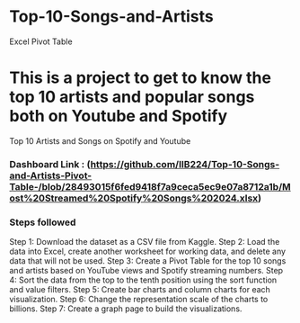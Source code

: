 # Top-10-Songs-and-Artists
Excel Pivot Table
# This is a project to get to know the top 10 artists and popular songs both on Youtube and Spotify 

Top 10 Artists and Songs on Spotify and Youtube

### Dashboard Link : (https://github.com/IIB224/Top-10-Songs-and-Artists-Pivot-Table-/blob/28493015f6fed9418f7a9ceca5ec9e07a8712a1b/Most%20Streamed%20Spotify%20Songs%202024.xlsx)

### Steps followed 
Step 1: Download the dataset as a CSV file from Kaggle.
Step 2: Load the data into Excel, create another worksheet for working data, and delete any data that will not be used.
Step 3: Create a Pivot Table for the top 10 songs and artists based on YouTube views and Spotify streaming numbers.
Step 4: Sort the data from the top to the tenth position using the sort function and value filters.
Step 5: Create bar charts and column charts for each visualization.
Step 6: Change the representation scale of the charts to billions.
Step 7: Create a graph page to build the visualizations.
